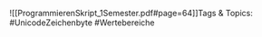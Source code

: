 
![[ProgrammierenSkript_1Semester.pdf#page=64]]Tags & Topics:
   #UnicodeZeichenbyte
   #Wertebereiche